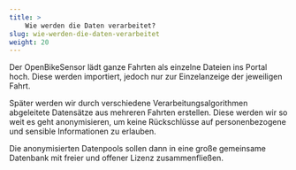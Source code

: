 ```yaml
---
title: >
    Wie werden die Daten verarbeitet?
slug: wie-werden-die-daten-verarbeitet
weight: 20
---
```


Der OpenBikeSensor lädt ganze Fahrten als einzelne Dateien ins Portal
hoch. Diese werden importiert, jedoch nur zur Einzelanzeige der jeweiligen
Fahrt.

Später werden wir durch verschiedene Verarbeitungsalgorithmen abgeleitete
Datensätze aus mehreren Fahrten erstellen. Diese werden wir so weit es geht
anonymisieren, um keine Rückschlüsse auf personenbezogene und sensible
Informationen zu erlauben.

Die anonymisierten Datenpools sollen dann in eine große gemeinsame Datenbank
mit freier und offener Lizenz zusammenfließen.
